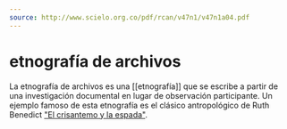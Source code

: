 ```yaml
---
source: http://www.scielo.org.co/pdf/rcan/v47n1/v47n1a04.pdf
---
```

# etnografía de archivos
La etnografía de archivos es una [[etnografía]] que se escribe a partir de una investigación documental en lugar de observación participante. Un ejemplo famoso de esta etnografía es el clásico antropológico de Ruth Benedict ["El crisantemo y la espada"](https://es.wikipedia.org/wiki/El_crisantemo_y_la_espada).
